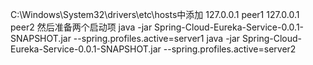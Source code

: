 C:\Windows\System32\drivers\etc\hosts中添加
127.0.0.1 peer1
127.0.0.1 peer2
然后准备两个启动项
java -jar Spring-Cloud-Eureka-Service-0.0.1-SNAPSHOT.jar --spring.profiles.active=server1
java -jar Spring-Cloud-Eureka-Service-0.0.1-SNAPSHOT.jar --spring.profiles.active=server2